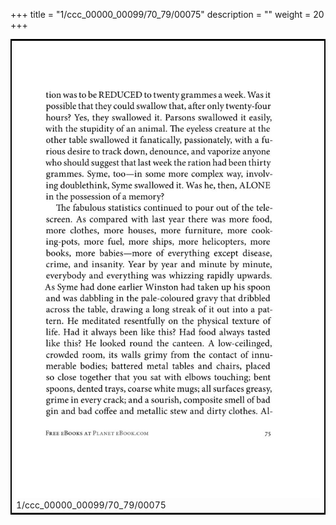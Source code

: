 +++
title = "1/ccc_00000_00099/70_79/00075"
description = ""
weight = 20
+++

<table style="border:2px solid black;max-width:800px;max-height:800px;" 
><tr><td>
<img class="center-fit-jpg"
src="/jpg_/out_jpg_1984__075.jpg">
1/ccc_00000_00099/70_79/00075
</img></td></tr></table>
